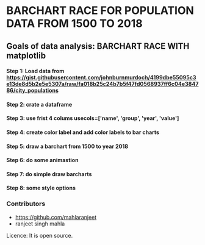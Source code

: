 # BARCHART RACE FOR POPULATION DATA FROM 1500 TO 2018
## Goals of data analysis: BARCHART RACE WITH matplotlib






#### Step 1: Load data from https://gist.githubusercontent.com/johnburnmurdoch/4199dbe55095c3e13de8d5b2e5e5307a/raw/fa018b25c24b7b5f47fd0568937ff6c04e384786/city_populations
#### Step 2: crate a dataframe
#### Step 3: use frist 4 colums usecols=['name', 'group', 'year', 'value']
#### Step 4: create color label and add color labels to bar charts
#### Step 5: draw a barchart from 1500 to year 2018
#### Step 6: do some animastion
#### Step 7: do simple draw barcharts
#### Step 8: some style options



### Contributors
- https://github.com/mahlaranjeet
- ranjeet singh mahla


Licence: It is open source. 
